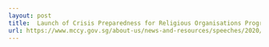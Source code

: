 ```yaml
---
layout: post
title:  Launch of Crisis Preparedness for Religious Organisations Programme, Speech by Minister Grace Fu
url: https://www.mccy.gov.sg/about-us/news-and-resources/speeches/2020/jan/crisis-preparedness-for-religious-organisations-programme
---
```



